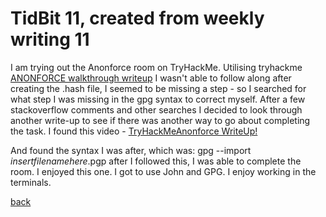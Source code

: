 # TidBit 11, created from weekly writing 11

I am trying out the Anonforce room on TryHackMe.
Utilising tryhackme [ANONFORCE walkthrough writeup](https://www.youtube.com/watch?v=viY-a3B1ItQ&t=1s)
I wasn't able to follow along after creating the .hash file, I seemed to be missing a step - so I searched for what step I was missing in the gpg syntax to correct myself. After a few stackoverflow comments and other searches I decided to look through another write-up to see if there was another way to go about completing the task. 
I found this video - 
[TryHackMeAnonforce WriteUp!](https://www.youtube.com/watch?v=wrC2nHxZ37g)

And found the syntax I was after, which was: gpg --import _insertfilenamehere_.pgp
after I followed this, I was able to complete the room. I enjoyed this one. I got to use John and GPG. 
I enjoy working in the terminals. 


[back](./TidBitMain.html)
